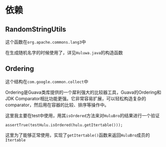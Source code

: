 # 依赖
## RandomStringUtils
这个函数在`org.apache.commons.lang3`中

在生成随机名字的时候使用了，详见`Huluwa.java`的构造函数

## Ordering
这个结构在`com.google.common.collect`中

Ordering是Guava类库提供的一个犀利强大的比较器工具，Guava的Ordering和JDK Comparator相比功能更强。它非常容易扩展，可以轻松构造复杂的comparator，然后用在容器的比较、排序等操作中。

这里我主要在test中使用，用其`isOrdered`方法来对`HuluBro`的结果进行一个验证

`assertTrue(testHulu.isOrdered(hulu.getItertable()));`

这里为了能够正常使用，实现了`getItertable()`函数来返回`HuluBro`成员的`Itertable`
